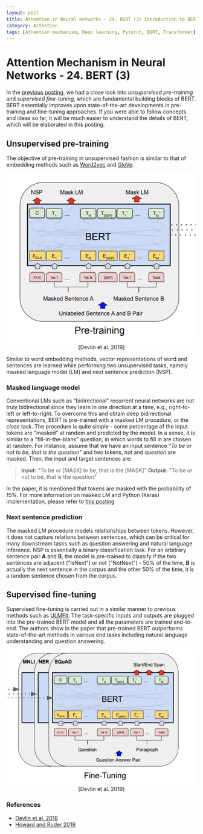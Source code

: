 ```yaml
---
layout: post
title: Attention in Neural Networks - 24. BERT (3) Introduction to BERT (Bidirectional Encoder Representations from Transformers)
category: Attention
tags: [Attention mechanism, Deep learning, Pytorch, BERT, Transformer]
---
```


# Attention Mechanism in Neural Networks - 24. BERT (3)

In the [previous posting](https://buomsoo-kim.github.io/attention/2020/07/25/Attention-mechanism-23.md/), we had a close look into *unsupervised pre-training* and *supervised fine-tuning*, which are fundamental building blocks of BERT. BERT essentially improves upon state-of-the-art developments in pre-training and fine-tuning approaches. If you were able to follow concepts and ideas so far, it will be much easier to understand the details of BERT, which will be elaborated in this posting. 



## Unsupervised pre-training

The objective of pre-training in unsupervised fashion is similar to that of embedding methods such as [Word2vec](https://papers.nips.cc/paper/5021-distributed-representations-of-words-and-phrases-and-their-compositionality.pdf) and [GloVe](https://www.aclweb.org/anthology/D14-1162.pdf).

<p align = "center">
<img src ="/data/images/2021-02-03/0.PNG" width = "500px" class="center">
[Devlin et al. 2019]
</p>


Similar to word embedding methods, vector representations of word and sentences are learned while performing two unsupervised tasks, namely masked language model (LM) and next sentence prediction (NSP).


### Masked language model

Conventional LMs such as "bidirectional" recurrent neural networks are not truly bidirectional since they learn in one direction at a time, e.g., right-to-left or left-to-right. To overcome this and obtain deep bidirectional representations, BERT is pre-trained with a masked LM procedure, or the *cloze* task. The procedure is quite simple - some percentage of the input tokens are "masked" at random and predicted by the model. In a sense, it is similar to a "fill-in-the-blank" question, in which words to fill in are chosen at random. For instance, assume that we have an input sentence *"To be or not to be, that is the question"* and two tokens, *not* and *question* are masked. Then, the input and target sentences are:

> **Input:** "To be or [MASK] to be, that is the [MASK]"
> **Output:** "To be or not to be, that is the question"

In the paper, it is mentioned that tokens are masked with the probability of 15%. For more information on masked LM and Python (Keras) implementation, please refer to [this posting](https://keras.io/examples/nlp/masked_language_modeling/)


### Next sentence prediction

The masked LM procedure models relationships between tokens. However, it does not capture relations between sentences, which can be critical for many downstream tasks such as question answering and natural language inference. NSP is essentially a binary classification task. For an arbitrary sentence pair **A** and **B**, the model is pre-trained to classify if the two sentences are adjacent ("IsNext") or not ("NotNext") - 50% of the time, **B** is actually the next sentence in the corpus and the other 50% of the time, it is a random sentence chosen from the corpus.


## Supervised fine-tuning

Supervised fine-tuning is carried out in a similar manner to previous methods such as [ULMFit](https://arxiv.org/pdf/1801.06146.pdf). The task-specific inputs and outputs are plugged into the pre-trained BERT model and all the parameters are trained end-to-end. The authors show in the paper that pre-trained BERT outperforms state-of-the-art methods in various end tasks including natural language understanding and question answering.

<p align = "center">
<img src ="/data/images/2021-02-03/1.PNG" width = "500px" class="center">
[Devlin et al. 2019]
</p>



### References

- [Devlin et al. 2018](https://arxiv.org/pdf/1810.04805.pdf)
- [Howard and Ruder 2018](https://arxiv.org/pdf/1801.06146.pdf)
